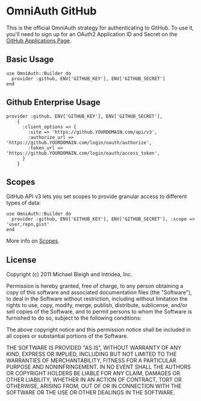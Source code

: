 # OmniAuth GitHub

This is the official OmniAuth strategy for authenticating to GitHub. To
use it, you'll need to sign up for an OAuth2 Application ID and Secret
on the [GitHub Applications Page](https://github.com/settings/applications).

## Basic Usage

    use OmniAuth::Builder do
      provider :github, ENV['GITHUB_KEY'], ENV['GITHUB_SECRET']
    end

## Github Enterprise Usage

    provider :github, ENV['GITHUB_KEY'], ENV['GITHUB_SECRET'],
        {
          :client_options => {
            :site => 'https://github.YOURDOMAIN.com/api/v3',
            :authorize_url => 'https://github.YOURDOMAIN.com/login/oauth/authorize',
            :token_url => 'https://github.YOURDOMAIN.com/login/oauth/access_token',
          }
        }

## Scopes

GitHub API v3 lets you set scopes to provide granular access to different types of data: 

	use OmniAuth::Builder do
      provider :github, ENV['GITHUB_KEY'], ENV['GITHUB_SECRET'], :scope => 'user,repo,gist'
    end

More info on [Scopes](http://developer.github.com/v3/oauth/#scopes).

## License

Copyright (c) 2011 Michael Bleigh and Intridea, Inc.

Permission is hereby granted, free of charge, to any person obtaining a copy of this software and associated documentation files (the "Software"), to deal in the Software without restriction, including without limitation the rights to use, copy, modify, merge, publish, distribute, sublicense, and/or sell copies of the Software, and to permit persons to whom the Software is furnished to do so, subject to the following conditions:

The above copyright notice and this permission notice shall be included in all copies or substantial portions of the Software.

THE SOFTWARE IS PROVIDED "AS IS", WITHOUT WARRANTY OF ANY KIND, EXPRESS OR IMPLIED, INCLUDING BUT NOT LIMITED TO THE WARRANTIES OF MERCHANTABILITY, FITNESS FOR A PARTICULAR PURPOSE AND NONINFRINGEMENT. IN NO EVENT SHALL THE AUTHORS OR COPYRIGHT HOLDERS BE LIABLE FOR ANY CLAIM, DAMAGES OR OTHER LIABILITY, WHETHER IN AN ACTION OF CONTRACT, TORT OR OTHERWISE, ARISING FROM, OUT OF OR IN CONNECTION WITH THE SOFTWARE OR THE USE OR OTHER DEALINGS IN THE SOFTWARE.
